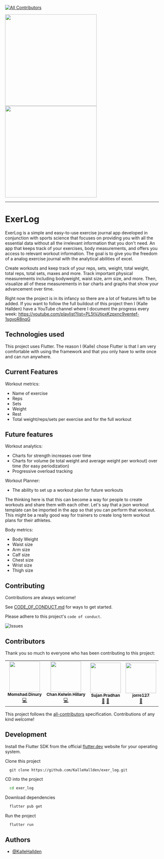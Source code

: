 <p align="center">
<!-- ALL-CONTRIBUTORS-BADGE:START - Do not remove or modify this section -->

[![All Contributors](https://img.shields.io/badge/all_contributors-4-orange.svg?style=flat-square)](#contributing)

<!-- ALL-CONTRIBUTORS-BADGE:END -->
<img width="300" src="https://github.com/KalleHallden/exer_log/blob/master/assets/logo-dark.png?raw=true#gh-light-mode-only">
<img width="300" src="https://github.com/KalleHallden/exer_log/blob/master/assets/logo-light.png?raw=true#gh-dark-mode-only">
</p>

---

# ExerLog 

ExerLog is a simple and easy-to-use exercise journal app developed in conjunction with sports science that focuses on providing you with all the essential data without all the irrelevant information that you don't need. An app that keeps track of your exercises, body measurements, and offers you access to relevant workout information. The goal is to give you the freedom of a analog exercise journal with the analytical abilities of excel.  

Create workouts and keep track of your reps, sets, weight, total weight, total reps, total sets, maxes and more. Track important physical measurements including bodyweight, waist size, arm size, and more. Then, visualize all of these measurements in bar charts and graphs that show your advancement over time. 

Right now the project is in its infancy so there are a lot of features left to be added. If you want to follow the full buildout of this project then I (Kalle Hallden) have a YouTube channel where I document the progress every week: https://youtube.com/playlist?list=PL5tVJtjoxKzpxnc9ventef-1sgvoR8nqG

## Technologies used

This project uses Flutter. The reason I (Kalle) chose Flutter is that I am very comfortable with using the framework and that you only have to write once and can run anywhere.

## Current Features
Workout metrics:
- Name of exercise
- Reps
- Sets
- Weight
- Rest
- Total weight/reps/sets per exercise and for the full workout

## Future features
Workout analytics:
- Charts for strength increases over time
- Charts for volume (ie total weight and average weight per workout) over time (for easy periodization)
- Progressive overload tracking

Workout Planner:
- The ability to set up a workout plan for future workouts

The thinking here is that this can become a way for people to create workouts and share them with each other. Let's say that a json workout template can be imported in the app so that you can perform that workout. This might be a really good way for trainers to create long term workout plans for their athletes. 

Body metrics:
- Body Weight
- Waist size
- Arm size
- Calf size
- Chest size
- Wrist size
- Thigh size

## Contributing

Contributions are always welcome!

See [CODE_OF_CONDUCT.md](CODE_OF_CONDUCT.md) for ways to get started.

Please adhere to this project's `code of conduct`.

![Issues](https://img.shields.io/github/issues/KalleHallden/exer_log)

## Contributors 

Thank you so much to everyone who has been contributing to this project:

<!-- ALL-CONTRIBUTORS-LIST:START - Do not remove or modify this section -->
<!-- prettier-ignore-start -->
<!-- markdownlint-disable -->
<table>
  <tr>
    <td align="center"><a href="http://bit.ly/dinurymomshad"><img src="https://avatars.githubusercontent.com/u/26508767?v=4?s=100" width="100px;" alt=""/><br /><sub><b>Momshad Dinury</b></sub></a><br /><a href="https://github.com/KalleHallden/exer_log/commits?author=dinurymomshad" title="Code">💻</a></td>
    <td align="center"><a href="https://github.com/ckelwin"><img src="https://avatars.githubusercontent.com/u/5429312?v=4?s=100" width="100px;" alt=""/><br /><sub><b>Chan Kelwin Hillary</b></sub></a><br /><a href="https://github.com/KalleHallden/exer_log/commits?author=ckelwin" title="Code">💻</a></td>
    <td align="center"><a href="http://suzanpradhan.com.np/"><img src="https://avatars.githubusercontent.com/u/74817169?v=4?s=100" width="100px;" alt=""/><br /><sub><b>Sujan Pradhan</b></sub></a><br /><a href="#projectManagement-suzanpradhan" title="Project Management">📆</a> <a href="#ideas-suzanpradhan" title="Ideas, Planning, & Feedback">🤔</a></td>
    <td align="center"><a href="https://github.com/jorre127"><img src="https://avatars.githubusercontent.com/u/44479965?v=4?s=100" width="100px;" alt=""/><br /><sub><b>jorre127</b></sub></a><br /><a href="https://github.com/KalleHallden/exer_log/issues?q=author%3Ajorre127" title="Bug reports">🐛</a></td>
  </tr>
</table>

<!-- markdownlint-restore -->
<!-- prettier-ignore-end -->

<!-- ALL-CONTRIBUTORS-LIST:END -->

This project follows the [all-contributors](https://github.com/all-contributors/all-contributors) specification. Contributions of any kind welcome!

## Development

Install the Flutter SDK from the official [flutter.dev](https://docs.flutter.dev/get-started/install) website for your operating system.



Clone this project

```
  git clone https://github.com/KalleHallden/exer_log.git
```

CD into the project

```bash
  cd exer_log
```

Download dependencies 

```bash
  flutter pub get
```

Run the project

```bash
  flutter run
```
## Authors

- [@KalleHallden](https://github.com/KalleHallden)

